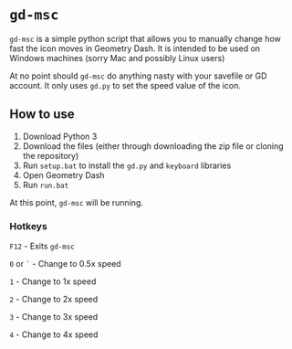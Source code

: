 # `gd-msc`
`gd-msc` is a simple python script that allows you to manually change how fast the icon moves in Geometry Dash. It is intended to be used on Windows machines (sorry Mac and possibly Linux users)

At no point should `gd-msc` do anything nasty with your savefile or GD account. It only uses `gd.py` to set the speed value of the icon.

## How to use
1. Download Python 3
2. Download the files (either through downloading the zip file or cloning the repository)
3. Run `setup.bat` to install the `gd.py` and `keyboard` libraries
4. Open Geometry Dash
5. Run `run.bat`

At this point, `gd-msc` will be running.

### Hotkeys

`F12` - Exits `gd-msc`

`0` or `` ` `` - Change to 0.5x speed

`1` - Change to 1x speed

`2` - Change to 2x speed

`3` - Change to 3x speed

`4` - Change to 4x speed